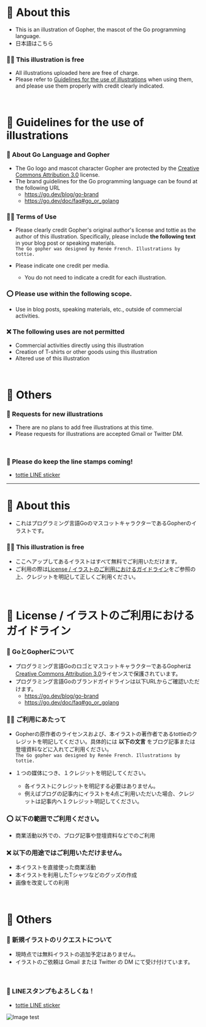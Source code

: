 # 🎨 About this
- This is an illustration of Gopher, the mascot of the Go programming language.
- 日本語はこちら

### 🥁🎉 This illustration is free 
- All illustrations uploaded here are free of charge.
- Please refer to [Guidelines for the use of illustrations](https://github.com/tottie000/HelloGithub#license--%E3%82%A4%E3%83%A9%E3%82%B9%E3%83%88%E3%81%AE%E3%81%94%E5%88%A9%E7%94%A8%E3%81%AB%E3%81%8A%E3%81%91%E3%82%8B%E3%82%AC%E3%82%A4%E3%83%89%E3%83%A9%E3%82%A4%E3%83%B3) when using them, and please use them properly with credit clearly indicated.
<br>

# 📣 Guidelines for the use of illustrations
### 🔐 About Go Language and Gopher
  - The Go logo and mascot character Gopher are protected by the [Creative Commons Attribution 3.0](https://creativecommons.org/licenses/by/3.0/) license.
  - The brand guidelines for the Go programming language can be found at the following URL
    - https://go.dev/blog/go-brand
    - https://go.dev/doc/faq#go_or_golang


### 🙏🏻 Terms of Use
  - Please clearly credit Gopher's original author's license and tottie as the author of this illustration. Specifically, please include **the following text** in your blog post or speaking materials. <br>
`The Go gopher was designed by Renée French. Illustrations by tottie.`<br>

- Please indicate one credit per media.
  - You do not need to indicate a credit for each illustration.


### ⭕️ Please use within the following scope.
- Use in blog posts, speaking materials, etc., outside of commercial activities.

### ❌ The following uses are not permitted
- Commercial activities directly using this illustration
- Creation of T-shirts or other goods using this illustration
- Altered use of this illustration
<br>

# 💙 Others 
### 🍬 Requests for new illustrations
- There are no plans to add free illustrations at this time.
- Please requests for illustrations are accepted Gmail or Twitter DM.
<br>

### 🍬 Please do keep the line stamps coming!
- [tottie LINE sticker](https://store.line.me/stickershop/author/137587/ja)

---
# 🎨 About this
- これはプログラミング言語GoのマスコットキャラクターであるGopherのイラストです。

### 🥁🎉 This illustration is free 
- ここへアップしてあるイラストはすべて無料でご利用いただけます。
- ご利用の際は[License / イラストのご利用におけるガイドライン](https://github.com/tottie000/HelloGithub#license--%E3%82%A4%E3%83%A9%E3%82%B9%E3%83%88%E3%81%AE%E3%81%94%E5%88%A9%E7%94%A8%E3%81%AB%E3%81%8A%E3%81%91%E3%82%8B%E3%82%AC%E3%82%A4%E3%83%89%E3%83%A9%E3%82%A4%E3%83%B3)をご参照の上、クレジットを明記して正しくご利用ください。
<br>

# 📣 License / イラストのご利用におけるガイドライン
### 🔐 GoとGopherについて
  - プログラミング言語GoのロゴとマスコットキャラクターであるGopherは[Creative Commons Attribution 3.0](https://creativecommons.org/licenses/by/3.0/)ライセンスで保護されています。
  - プログラミング言語Goのブランドガイドラインは以下URLからご確認いただけます。
    - https://go.dev/blog/go-brand
    - https://go.dev/doc/faq#go_or_golang


### 🙏🏻 ご利用にあたって
  - Gopherの原作者のライセンスおよび、本イラストの著作者であるtottieのクレジットを明記してください。具体的には **以下の文言** をブログ記事または登壇資料などに入れてご利用ください。 <br>
`The Go gopher was designed by Renée French. Illustrations by tottie.`<br>

- １つの媒体につき、１クレジットを明記してください。
  - 各イラストにクレジットを明記する必要はありません。
  - 例えばブログの記事内にイラストを4点ご利用いただいた場合、クレジットは記事内へ１クレジット明記してください。


### ⭕️ 以下の範囲でご利用ください。
- 商業活動以外での、ブログ記事や登壇資料などでのご利用

### ❌ 以下の用途ではご利用いただけません。
- 本イラストを直接使った商業活動
- 本イラストを利用したTシャツなどのグッズの作成
- 画像を改変しての利用
<br>

# 💙 Others 
### 🍬 新規イラストのリクエストについて
- 現時点では無料イラストの追加予定はありません。
- イラストのご依頼は Gmail または Twitter の DM にて受け付けています。
<br>

### 🍬 LINEスタンプもよろしくね！
- [tottie LINE sticker](https://store.line.me/stickershop/author/137587/ja)

![Image test](https://github.com/tottie000/HelloGithub/blob/main/Test%20illust/testillustrations.jpg)